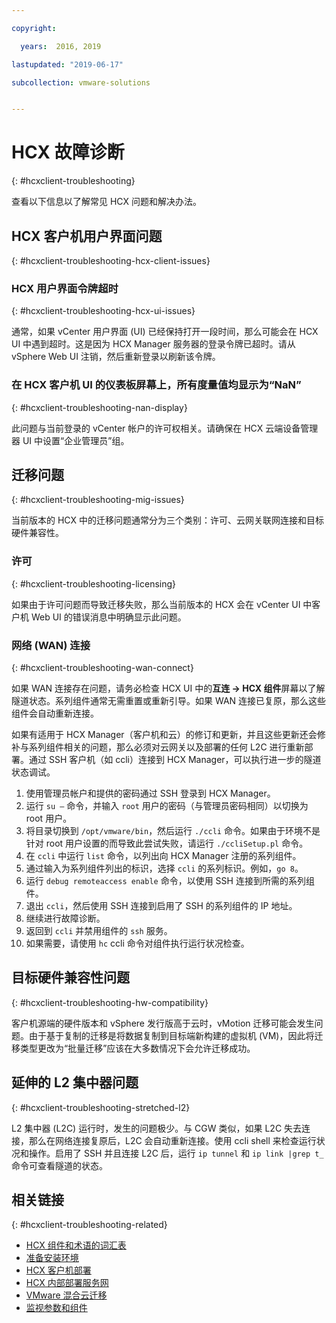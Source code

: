 ```yaml
---

copyright:

  years:  2016, 2019

lastupdated: "2019-06-17"

subcollection: vmware-solutions


---
```


# HCX 故障诊断
{: #hcxclient-troubleshooting}

查看以下信息以了解常见 HCX 问题和解决办法。

## HCX 客户机用户界面问题
{: #hcxclient-troubleshooting-hcx-client-issues}

### HCX 用户界面令牌超时
{: #hcxclient-troubleshooting-hcx-ui-issues}

通常，如果 vCenter 用户界面 (UI) 已经保持打开一段时间，那么可能会在 HCX UI 中遇到超时。这是因为 HCX Manager 服务器的登录令牌已超时。请从 vSphere Web UI 注销，然后重新登录以刷新该令牌。

### 在 HCX 客户机 UI 的仪表板屏幕上，所有度量值均显示为“NaN”
{: #hcxclient-troubleshooting-nan-display}

此问题与当前登录的 vCenter 帐户的许可权相关。请确保在 HCX 云端设备管理器 UI 中设置“企业管理员”组。

## 迁移问题
{: #hcxclient-troubleshooting-mig-issues}

当前版本的 HCX 中的迁移问题通常分为三个类别：许可、云网关联网连接和目标硬件兼容性。

### 许可
{: #hcxclient-troubleshooting-licensing}

如果由于许可问题而导致迁移失败，那么当前版本的 HCX 会在 vCenter UI 中客户机 Web UI 的错误消息中明确显示此问题。

### 网络 (WAN) 连接
{: #hcxclient-troubleshooting-wan-connect}

如果 WAN 连接存在问题，请务必检查 HCX UI 中的**互连 -> HCX 组件**屏幕以了解隧道状态。系列组件通常无需重置或重新引导。如果 WAN 连接已复原，那么这些组件会自动重新连接。

如果有适用于 HCX Manager（客户机和云）的修订和更新，并且这些更新还会修补与系列组件相关的问题，那么必须对云网关以及部署的任何 L2C 进行重新部署。通过 SSH 客户机（如 ccli）连接到 HCX Manager，可以执行进一步的隧道状态调试。  

1. 使用管理员帐户和提供的密码通过 SSH 登录到 HCX Manager。
2. 运行 `su –` 命令，并输入 `root` 用户的密码（与管理员密码相同）以切换为 root 用户。
3. 将目录切换到 `/opt/vmware/bin`，然后运行 `./ccli` 命令。如果由于环境不是针对 root 用户设置的而导致此尝试失败，请运行 `./ccliSetup.pl` 命令。
4. 在 `ccli` 中运行 `list` 命令，以列出向 HCX Manager 注册的系列组件。
5. 通过输入为系列组件列出的标识，选择 `ccli` 的系列标识。例如，`go 8`。
6. 运行 `debug remoteaccess enable` 命令，以使用 SSH 连接到所需的系列组件。
7. 退出 `ccli`，然后使用 SSH 连接到启用了 SSH 的系列组件的 IP 地址。
9. 继续进行故障诊断。
10. 返回到 `ccli` 并禁用组件的 `ssh` 服务。
11. 如果需要，请使用 `hc` ccli 命令对组件执行运行状况检查。

## 目标硬件兼容性问题
{: #hcxclient-troubleshooting-hw-compatibility}

客户机源端的硬件版本和 vSphere 发行版高于云时，vMotion 迁移可能会发生问题。由于基于复制的迁移是将数据复制到目标端新构建的虚拟机 (VM)，因此将迁移类型更改为“批量迁移”应该在大多数情况下会允许迁移成功。

## 延伸的 L2 集中器问题
{: #hcxclient-troubleshooting-stretched-l2}

L2 集中器 (L2C) 运行时，发生的问题极少。与 CGW 类似，如果 L2C 失去连接，那么在网络连接复原后，L2C 会自动重新连接。使用 ccli shell 来检查运行状况和操作。启用了 SSH 并且连接 L2C 后，运行 `ip tunnel` 和 `ip link |grep t_` 命令可查看隧道的状态。

## 相关链接
{: #hcxclient-troubleshooting-related}

* [HCX 组件和术语的词汇表](/docs/services/vmwaresolutions/services?topic=vmware-solutions-hcxclient-components)
* [准备安装环境](/docs/services/vmwaresolutions/services?topic=vmware-solutions-hcxclient-planning-prep-install)
* [HCX 客户机部署](/docs/services/vmwaresolutions/services?topic=vmware-solutions-hcxclient-vcs-client-deployment)
* [HCX 内部部署服务网](/docs/services/vmwaresolutions/services?topic=vmware-solutions-hcxclient-vcs-mesh-deployment)
* [VMware 混合云迁移](/docs/services/vmwaresolutions/services?topic=vmware-solutions-hcxclient-migrations)
* [监视参数和组件](/docs/services/vmwaresolutions/services?topic=vmware-solutions-hcxclient-monitoring)
